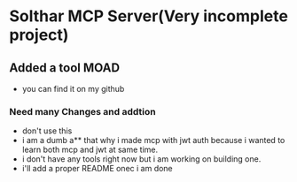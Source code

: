 # Solthar MCP Server(Very incomplete project)
## Added a tool MOAD
- you can find it on my github
### Need many Changes and addtion
- don't use this 
- i am a dumb a** that why i made mcp with jwt auth because i wanted to learn both mcp and jwt at same time. 
- i don't have any tools right now but i am working on building one.
- i'll add a proper README onec i am done
